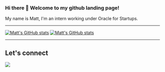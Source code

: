 ### Hi there 👋 Welcome to my github landing page!

My name is Matt, I'm an intern working under Oracle for Startups.

---

[![Matt's GitHub stats](https://github-readme-stats.vercel.app/api?username=Matt-Mcl)](https://github.com/Matt-Mcl)
[![Matt's GitHub stats](https://github-readme-stats.vercel.app/api?username=Matt-Mcl)](https://github.com/anuraghazra/github-readme-stats)

---

<h2> Let's connect </h2>

[<img src="https://img.shields.io/badge/linkedin-%230077B5.svg?&style=for-the-badge&logo=linkedin&logoColor=white" />](https://www.linkedin.com/in/matthew-mcloughlin-1ab0921b9/)

